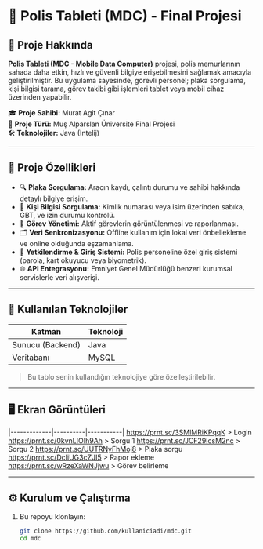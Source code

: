 # 🚓 Polis Tableti (MDC) - Final Projesi

## 📌 Proje Hakkında

**Polis Tableti (MDC - Mobile Data Computer)** projesi, polis memurlarının sahada daha etkin, hızlı ve güvenli bilgiye erişebilmesini sağlamak amacıyla geliştirilmiştir. Bu uygulama sayesinde, görevli personel; plaka sorgulama, kişi bilgisi tarama, görev takibi gibi işlemleri tablet veya mobil cihaz üzerinden yapabilir.

🎓 **Proje Sahibi:** Murat Agit Çınar  
📅 **Proje Türü:** Muş Alparslan Üniversite Final Projesi  
🛠️ **Teknolojiler:** Java (İntelij)

---

## 🎯 Proje Özellikleri

- 🔍 **Plaka Sorgulama:** Aracın kaydı, çalıntı durumu ve sahibi hakkında detaylı bilgiye erişim.
- 👤 **Kişi Bilgisi Sorgulama:** Kimlik numarası veya isim üzerinden sabıka, GBT, ve izin durumu kontrolü.
- 📍 **Görev Yönetimi:** Aktif görevlerin görüntülenmesi ve raporlanması.
- 🗂️ **Veri Senkronizasyonu:** Offline kullanım için lokal veri önbellekleme ve online olduğunda eşzamanlama.
- 🔐 **Yetkilendirme & Giriş Sistemi:** Polis personeline özel giriş sistemi (parola, kart okuyucu veya biyometrik).
- 🌐 **API Entegrasyonu:** Emniyet Genel Müdürlüğü benzeri kurumsal servislerle veri alışverişi.

---

## 🧱 Kullanılan Teknolojiler

| Katman             | Teknoloji             |
|--------------------|------------------------|
| Sunucu (Backend)   | Java                   |
| Veritabanı         | MySQL                  |

> Bu tablo senin kullandığın teknolojiye göre özelleştirilebilir.

---

## 🖥️ Ekran Görüntüleri

|-------------|----------|-----------|
https://prnt.sc/3SMlMRiKPqqK > Login
https://prnt.sc/0kvnLIOIh9Ah > Sorgu 1
https://prnt.sc/JCF29IcsM2nc > Sorgu 2
https://prnt.sc/UUTRNyFhMoj8 > Plaka sorgu
https://prnt.sc/DcIiUG3cZJI5 > Rapor ekleme
https://prnt.sc/wRzeXaWNJjwu > Görev belirleme




---

## ⚙️ Kurulum ve Çalıştırma

1. Bu repoyu klonlayın:
   ```bash
   git clone https://github.com/kullaniciadi/mdc.git
   cd mdc
